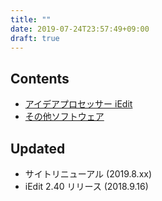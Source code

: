 ```yaml
---
title: ""
date: 2019-07-24T23:57:49+09:00
draft: true
---
```


## Contents

- [アイデアプロセッサー iEdit](/software/iedit/)
- [その他ソフトウェア](software/)

## Updated

- サイトリニューアル (2019.8.xx)
- iEdit 2.40 リリース (2018.9.16)
